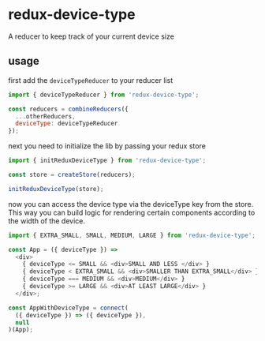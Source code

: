 # redux-device-type
A reducer to keep track of your current device size

## usage

first add the `deviceTypeReducer` to your reducer list

```javascript
import { deviceTypeReducer } from 'redux-device-type';

const reducers = combineReducers({
  ...otherReducers,
  deviceType: deviceTypeReducer
});
```

next you need to initialize the lib by passing your redux store

```javascript
import { initReduxDeviceType } from 'redux-device-type';

const store = createStore(reducers);

initReduxDeviceType(store);
```

now you can access the device type via the deviceType key from the store. This way you can build logic for rendering certain components according to the width of the device.

```javascript
import { EXTRA_SMALL, SMALL, MEDIUM, LARGE } from 'redux-device-type';

const App = ({ deviceType }) =>
  <div>
    { deviceType <= SMALL && <div>SMALL AND LESS </div> }
    { deviceType < EXTRA_SMALL && <div>SMALLER THAN EXTRA_SMALL</div> }
    { deviceType === MEDIUM && <div>MEDIUM</div> }
    { deviceType >= LARGE && <div>AT LEAST LARGE</div> }
  </div>;

const AppWithDeviceType = connect(
  ({ deviceType }) => ({ deviceType }),
  null
)(App);
```
